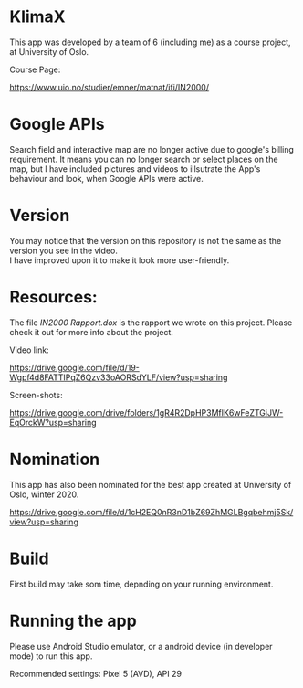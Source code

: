 # KlimaX
This app was developed by a team of 6 (including me) as a course project, at University of Oslo.

Course Page:

https://www.uio.no/studier/emner/matnat/ifi/IN2000/

# Google APIs
Search field and interactive map are no longer active due to
google's billing requirement. It means you can no longer search
or select places on the map, but I have included pictures and videos
to illsutrate the App's behaviour and look, when Google APIs were active.

# Version
You may notice that the version on this repository is not the same as the version you see in the video.  
I have improved upon it to make it look more user-friendly.

# Resources:
The file *IN2000 Rapport.dox* is the rapport we wrote on this project.
Please check it out for more info about the project.

Video link:

https://drive.google.com/file/d/19-Wgpf4d8FATTIPqZ6Qzv33oAORSdYLF/view?usp=sharing

Screen-shots:

https://drive.google.com/drive/folders/1gR4R2DpHP3MfIK6wFeZTGiJW-EqOrckW?usp=sharing

# Nomination
This app has also been nominated for the best app created at University of Oslo, winter 2020.

https://drive.google.com/file/d/1cH2EQ0nR3nD1bZ69ZhMGLBgqbehmj5Sk/view?usp=sharing

# Build
First build may take som time, depnding on your running environment.

# Running the app
Please use Android Studio emulator, or a android device (in developer mode) to run this app.

Recommended settings: Pixel 5 (AVD), API 29 







